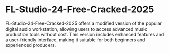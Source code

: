 # FL-Studio-24-Free-Cracked-2025
FL-Studio-24-Free-Cracked-2025 offers a modified version of the popular digital audio workstation, allowing users to access advanced music production tools without cost. This version includes enhanced features and a user-friendly interface, making it suitable for both beginners and experienced producers.
